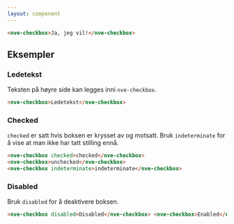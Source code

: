 ```yaml
---
layout: component
---
```


<CodeExamplePreview>

```html
<nve-checkbox>Ja, jeg vil!</nve-checkbox>
```

</CodeExamplePreview>

## Eksempler

### Ledetekst

Teksten på høyre side kan legges inni `nve-checkbox`.

<CodeExamplePreview>

```html
<nve-checkbox>Ledetekst</nve-checkbox>
```

</CodeExamplePreview>

### Checked

`checked` er satt hvis boksen er krysset av og motsatt.
Bruk `indeterminate` for å vise at man ikke har tatt stilling ennå.

<CodeExamplePreview>

```html
<nve-checkbox checked>checked</nve-checkbox>
<nve-checkbox>unchecked</nve-checkbox>
<nve-checkbox indeterminate>indeterminate</nve-checkbox>
```

</CodeExamplePreview>

### Disabled

Bruk `disabled` for å deaktivere boksen.

<CodeExamplePreview>

```html
<nve-checkbox disabled>Disabled</nve-checkbox> <nve-checkbox>Enabled</nve-checkbox>
```

</CodeExamplePreview>
